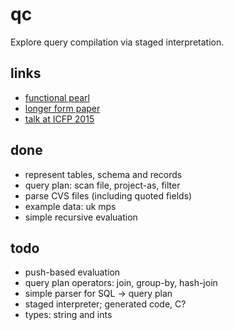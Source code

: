 # qc

Explore query compilation via staged interpretation.

## links
- [functional pearl](https://www.cs.purdue.edu/homes/rompf/papers/rompf-icfp15.pdf)
- [longer form paper](https://namin.seas.harvard.edu/files/namin/files/sql2c_jfp.pdf)
- [talk at ICFP 2015](https://www.youtube.com/watch?v=kGuVlTfoZIY)

## done
- represent tables, schema and records
- query plan: scan file, project-as, filter
- parse CVS files (including quoted fields)
- example data: uk mps
- simple recursive evaluation

## todo
- push-based evaluation
- query plan operators: join, group-by, hash-join
- simple parser for SQL -> query plan
- staged interpreter; generated code, C?
- types: string and ints
